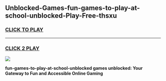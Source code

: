 
## Unblocked-Games-fun-games-to-play-at-school-unblocked-Play-Free-thsxu
<h3>
<a href="https://premium76.site?title=fun-games-to-play-at-school-unblocked&ref=21A">CLICK TO PLAY</a></h3>
<hr>

<h3>
<a href="https://premium76.site?title=fun-games-to-play-at-school-unblocked&ref=21A">CLICK 2 PLAY</a>
  
</h3>

<a href="https://premium76.site?title=fun-games-to-play-at-school-unblocked&ref=21A"><img src="https://clearcache.store/games.png"></a>


**fun-games-to-play-at-school-unblocked games unblocked: Your Gateway to Fun and Accessible Online Gaming**
